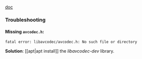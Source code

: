 [doc](https://kivy.org/doc/stable/gettingstarted/installation.html)

### Troubleshooting
#### Missing `avcodec.h`:
```
fatal error: libavcodec/avcodec.h: No such file or directory
```
**Solution**: [[apt|apt install]] the *libavcodec-dev* library.
